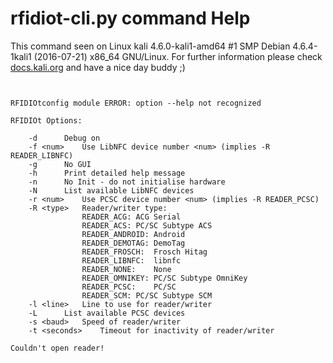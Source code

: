 # rfidiot-cli.py command Help

 This command seen on Linux kali 4.6.0-kali1-amd64 #1 SMP Debian 4.6.4-1kali1 (2016-07-21) x86_64 GNU/Linux. For further information please check [docs.kali.org](docs.kali.org) and have a nice day buddy ;) 

~~~


RFIDIOtconfig module ERROR: option --help not recognized

RFIDIOt Options:

	-d		Debug on
	-f <num>	Use LibNFC device number <num> (implies -R READER_LIBNFC)
	-g		No GUI
	-h		Print detailed help message
	-n		No Init - do not initialise hardware
	-N		List available LibNFC devices
	-r <num>	Use PCSC device number <num> (implies -R READER_PCSC)
	-R <type>	Reader/writer type:
				READER_ACG:	ACG Serial
				READER_ACS:	PC/SC Subtype ACS
				READER_ANDROID:	Android
				READER_DEMOTAG:	DemoTag
				READER_FROSCH:	Frosch Hitag
				READER_LIBNFC:	libnfc
				READER_NONE:	None
				READER_OMNIKEY:	PC/SC Subtype OmniKey
				READER_PCSC:	PC/SC
				READER_SCM:	PC/SC Subtype SCM
	-l <line>	Line to use for reader/writer
	-L		List available PCSC devices
	-s <baud>	Speed of reader/writer
	-t <seconds>	Timeout for inactivity of reader/writer

Couldn't open reader!

~~~
